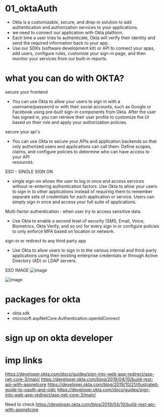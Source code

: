# 01_oktaAuth


- Okta is a customizable, secure, and drop-in solution to add authentication and authorization services to your applications.
- we need to connect our application with Okta platform.
- Each time a user tries to authenticate, Okta will verify their identity and send the required information back to your app.
- Use our SDKs (software development kit) or API to connect your apps, add users, configure rules, customize your sign-in page,
  and then monitor your services from our built-in reports.


# what you can do with OKTA?


secure your frontend
- You can use Okta to allow your users to sign in with a username/password or with their social accounts, 
such as Google or Facebook using pre-built sign-in components from Okta. After the user has signed in, 
you can retrieve their user profile to customize the UI based on their role and apply your authorization
policies.

secure your api's
- You can use Okta to secure your APIs and application backends so that only authorized users and applications 
can call them. Define scopes, claims, and configure policies to determine who can have access to your API  
resources.

SSO - SINGLE SIGN ON
- single sign-on allows the user to log in once and access services without re-entering authentication factors.
Use Okta to allow your users to sign in to other applications instead of requiring them to remember separate 
sets of credentials for each application or service. Users can simply sign in once and access your full suite 
of applications.


Multi-factor authentication : when user try to access sensitive data.
- Use Okta to enable a second level of security (SMS, Email, Voice, Biometrics, Okta Verify, and so on) for
every sign in or configure policies to only enforce MFA based on location or network.


sign-in or redirect to any third party app
- Use Okta to allow users to sign in to the various internal and third-party applications using their existing
enterprise credentials or through Active Directory (AD) or LDAP servers.



SSO IMAGE
![image](https://github.com/Raksha-coder/01_oktaAuth/assets/72040957/8fe9cd3c-89c9-4cfc-a7dc-a977026d1a1e)


![image](https://github.com/Raksha-coder/01_oktaAuth/assets/72040957/8f6be2c3-8869-4c22-ad9f-e7741b1cd5a5)




# packages for okta

- okta.sdk
- microsoft.aspNetCore.Authentication.openIdConnect


# sign up on okta developer



# imp links

https://developer.okta.com/docs/guides/sign-into-web-app-redirect/asp-net-core-3/main/
https://developer.okta.com/blog/2019/04/10/build-rest-api-with-aspnetcore
https://developer.okta.com/blog/2019/10/21/illustrated-guide-to-oauth-and-oidc
https://developer.okta.com/docs/guides/sign-into-web-app-redirect/asp-net-core-3/main/
 
Need to check
https://developer.okta.com/blog/2019/04/10/build-rest-api-with-aspnetcore








